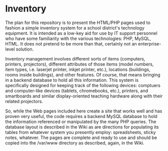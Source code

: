 # Inventory
The plan for this repository is to present the HTML/PHP pages used to fashion a simple inventory system for a school district's technology equipment. It is intended as a low-key aid for use by IT support personnel who have some familiarity with the various technologies: PHP, MySQL, HTML. It does not pretend to be more than that, certainly not an enterprise-level solution.

Inventory management involves different sorts of items (computers, printers, projectors), different attributes of those items (model numbers, item types, i.e. laserjet printer, inkjet printer, etc.), locations (buildings, rooms inside buildings), and other features. Of course, that means bringing in a backend database to hold all this information. This system is specifically designed for keeping track of the following devices: comptuers and computer-like devices (tablets, chromebooks, etc.), printers, and smartboards and similar display-oriented teaching hardware along with their related projectors.

So, while the Web pages included here create a site that works well and has proven very useful, the code requires a backend MySQL database to hold the information referenced or manipulated by the many PHP queries. The database layout is described in the Wiki as are directions for populating its tables from whatever system you presently employ: spreadsheets, sticky notes, whatever. The pages are complete and ready to use and should be copied into the /var/www directory as described, again, in the Wiki.

